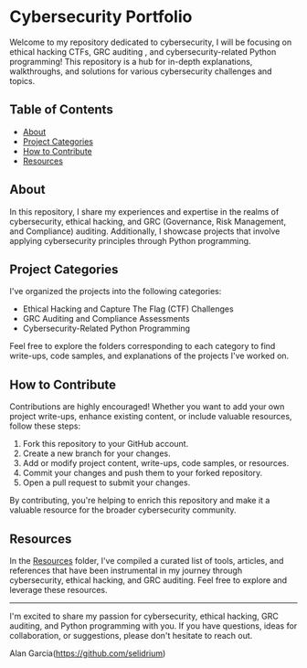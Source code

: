 # Cybersecurity Portfolio

Welcome to my repository dedicated to cybersecurity, I will be focusing on ethical hacking CTFs, GRC auditing , and cybersecurity-related Python programming! This repository is a hub for in-depth explanations, walkthroughs, and solutions for various cybersecurity challenges and topics.

## Table of Contents

- [About](#about)
- [Project Categories](#project-categories)
- [How to Contribute](#how-to-contribute)
- [Resources](#resources)

## About

In this repository, I share my experiences and expertise in the realms of cybersecurity, ethical hacking, and GRC (Governance, Risk Management, and Compliance) auditing. Additionally, I showcase projects that involve applying cybersecurity principles through Python programming.

## Project Categories

I've organized the projects into the following categories:

- Ethical Hacking and Capture The Flag (CTF) Challenges
- GRC Auditing and Compliance Assessments
- Cybersecurity-Related Python Programming

Feel free to explore the folders corresponding to each category to find write-ups, code samples, and explanations of the projects I've worked on.

## How to Contribute

Contributions are highly encouraged! Whether you want to add your own project write-ups, enhance existing content, or include valuable resources, follow these steps:

1. Fork this repository to your GitHub account.
2. Create a new branch for your changes.
3. Add or modify project content, write-ups, code samples, or resources.
4. Commit your changes and push them to your forked repository.
5. Open a pull request to submit your changes.

By contributing, you're helping to enrich this repository and make it a valuable resource for the broader cybersecurity community.

## Resources

In the [Resources](resources/) folder, I've compiled a curated list of tools, articles, and references that have been instrumental in my journey through cybersecurity, ethical hacking, and GRC auditing. Feel free to explore and leverage these resources.

---

I'm excited to share my passion for cybersecurity, ethical hacking, GRC auditing, and Python programming with you. If you have questions, ideas for collaboration, or suggestions, please don't hesitate to reach out.

Alan Garcia(https://github.com/selidrium)
